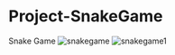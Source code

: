 # Project-SnakeGame
Snake Game
![snakegame](https://user-images.githubusercontent.com/99421433/178321306-db6c65b9-9a16-480f-b4c5-c64f447e7de7.png)
![snakegame1](https://user-images.githubusercontent.com/99421433/178321317-2b72b27b-1f19-4fdd-bf9f-47ea431e04be.png)
